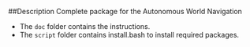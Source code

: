 ##Description
Complete package for the Autonomous World Navigation

- The `doc` folder contains the instructions.
- The `script` folder contains install.bash to install required packages.
